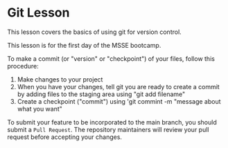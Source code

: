 # Git Lesson

This lesson covers the basics of using git for version control. 

This lesson is for the first day of the MSSE bootcamp. 

To make a commit (or "version" or "checkpoint") of your files, 
follow this procedure:

1. Make changes to your project
2. When you have your changes, tell git you are ready to create a commit by adding files to the staging area using "git add filename" 
3. Create a checkpoint ("commit") using 'git commint -m "message about what you want" 

To submit your feature to be incorporated to the main branch, you should submit a `Pull Request`. 
The repository maintainers will review your pull request before accepting your changes.